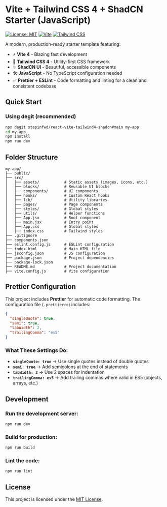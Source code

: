 # Vite + Tailwind CSS 4 + ShadCN Starter (JavaScript)

[![License: MIT](https://img.shields.io/badge/License-MIT-blue.svg)](https://opensource.org/licenses/MIT)
[![Vite](https://img.shields.io/badge/Vite-4.4.0-646CFF.svg)](https://vitejs.dev/)
[![Tailwind CSS](https://img.shields.io/badge/Tailwind_CSS-4.0.0-06B6D4.svg)](https://tailwindcss.com/)

A modern, production-ready starter template featuring:

- ⚡ **Vite 4** - Blazing fast development
- 🎨 **Tailwind CSS 4** - Utility-first CSS framework
- ✨ **ShadCN UI** - Beautiful, accessible components
- 🛠 **JavaScript** - No TypeScript configuration needed
- ✅ **Prettier + ESLint** - Code formatting and linting for a clean and consistent codebase

## Quick Start

### Using degit (recommended)

```bash
npx degit stepinfwd/react-vite-tailwind4-shadcn#main my-app
cd my-app
npm install
npm run dev
```

## Folder Structure

```
my-app/
├── public/
├── src/
│   ├── assets/           # Static assets (images, icons, etc.)
│   ├── blocks/           # Reusable UI blocks
│   ├── components/       # UI components
│   ├── hooks/            # Custom React hooks
│   ├── lib/              # Utility libraries
│   ├── pages/            # Page components
│   ├── styles/           # Global styles
│   ├── utils/            # Helper functions
│   ├── App.jsx           # Root component
│   ├── main.jsx          # Entry point
│   ├── App.css           # Global styles
│   ├── index.css         # Tailwind styles
├── .gitignore
├── components.json
├── eslint.config.js      # ESLint configuration
├── index.html            # Main HTML file
├── jsconfig.json         # JS configuration
├── package.json          # Project dependencies
├── package-lock.json
├── README.md             # Project documentation
├── vite.config.js        # Vite configuration
```

## Prettier Configuration

This project includes **Prettier** for automatic code formatting. The configuration file (`.prettierrc`) includes:

```json
{
  "singleQuote": true,
  "semi": true,
  "tabWidth": 2,
  "trailingComma": "es5"
}
```

### What These Settings Do:

- **`singleQuote: true`** → Use single quotes instead of double quotes
- **`semi: true`** → Add semicolons at the end of statements
- **`tabWidth: 2`** → Use 2 spaces for indentation
- **`trailingComma: es5`** → Add trailing commas where valid in ES5 (objects, arrays, etc.)

## Development

### Run the development server:

```bash
npm run dev
```

### Build for production:

```bash
npm run build
```

### Lint the code:

```bash
npm run lint
```

## License

This project is licensed under the [MIT License](https://opensource.org/licenses/MIT).